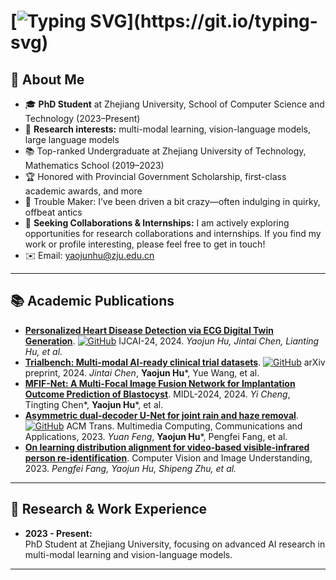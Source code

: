 # [![Typing SVG](https://readme-typing-svg.demolab.com?font=Fira+Code&weight=600&size=41&pause=1000&color=6EADF7&center=true&multiline=true&width=660&height=150&lines=Hi!+I'm+Yaojun+Hu.;Nice+to+meet+you!)](https://git.io/typing-svg)


 
<!-- ## 🎓 PhD Student at Zhejiang University
💡  multi-modal learning, vision-language models, and large language models. -->
## 🐶 About Me

- 🎓 **PhD Student** at Zhejiang University, School of Computer Science and Technology (2023–Present)  
- 🔬 **Research interests:** multi-modal learning, vision-language models, large language models  
- 📚 Top-ranked Undergraduate at Zhejiang University of Technology, Mathematics School (2019–2023)  
- 🏆 Honored with Provincial Government Scholarship, first-class academic awards, and more  
- 👻 Trouble Maker: I’ve been driven a bit crazy—often indulging in quirky, offbeat antics 
- 🤝 **Seeking Collaborations & Internships:** I am actively exploring opportunities for research collaborations and internships. If you find my work or profile interesting, please feel free to get in touch! 
- ✉️ Email: yaojunhu@zju.edu.cn 
---
<!-- ![Top Langs](https://github-readme-stats.vercel.app/api/top-langs/?username=huyjj) -->

<!-- --- -->

## 📚 Academic Publications

- **[Personalized Heart Disease Detection via ECG Digital Twin Generation](https://www.ijcai.org/proceedings/2024/0649.pdf)**. [![GitHub](https://static.is26.com/tmp/icons/github.svg)](https://github.com/huyjj) [](https://github.com/huyjj/LAVQ-Editor) IJCAI-24, 2024. *Yaojun Hu, Jintai Chen, Lianting Hu, et al.*
- **[Trialbench: Multi-modal AI-ready clinical trial datasets](https://arxiv.org/abs/2407.00631)**. [![GitHub](https://static.is26.com/tmp/icons/github.svg)](https://github.com/huyjj) [](https://github.com/ML2Health/ML2ClinicalTrials/tree/main/AI4Trial) arXiv preprint, 2024. *Jintai Chen*, **Yaojun Hu***, Yue Wang, et al.
- **[MFIF-Net: A Multi-Focal Image Fusion Network for Implantation Outcome Prediction of Blastocyst](https://openreview.net/forum?id=JExWRXgZIu)**. MIDL-2024, 2024. *Yi Cheng*, Tingting Chen*, **Yaojun Hu***, et al.
- **[Asymmetric dual-decoder U-Net for joint rain and haze removal](https://dl.acm.org/doi/full/10.1145/3628451)**.  [![GitHub](https://static.is26.com/tmp/icons/github.svg)](https://github.com/huyjj) [](https://github.com/huyjj/ADUNet) ACM Trans. Multimedia Computing, Communications and Applications, 2023. *Yuan Feng*, **Yaojun Hu***, Pengfei Fang, et al.
- **[On learning distribution alignment for video-based visible-infrared person re-identification](https://www.sciencedirect.com/science/article/abs/pii/S1077314223002138)**. Computer Vision and Image Understanding, 2023. *Pengfei Fang, Yaojun Hu, Shipeng Zhu, et al.*

---

## 🤖 Research & Work Experience

- **2023 - Present:**  
  PhD Student at Zhejiang University, focusing on advanced AI research in multi-modal learning and vision-language models.


---

<!-- ## 🐶 About Me

- 🎓 **PhD Student** at Zhejiang University, School of Computer Science and Technology (2023–Present)  
- 🔬 **Research interests:** multi-modal learning, vision-language models, large language models  
- 📚 Top-ranked Undergraduate at Zhejiang University of Technology, Mathematics School (2019–2023)  
- 🏆 Honored with Provincial Government Scholarship, first-class academic awards, and more  
- 👻 Trouble Maker: I’ve been driven a bit crazy—often indulging in quirky, offbeat antics 
- 🤝 **Seeking Collaborations & Internships:** I am actively exploring opportunities for research collaborations and internships. If you find my work or profile interesting, please feel free to get in touch!

--- -->

<!-- ## ✉️ Connect

[![GitHub](https://static.is26.com/tmp/icons/github.svg)](https://github.com/huyjj) [GitHub](https://github.com/huyjj)
[![Mail](https://static.is26.com/tmp/icons/gmail.svg)](mailto:yaojunhu@zju.edu.cn) [Email](mailto:yaojunhu@zju.edu.cn) -->
